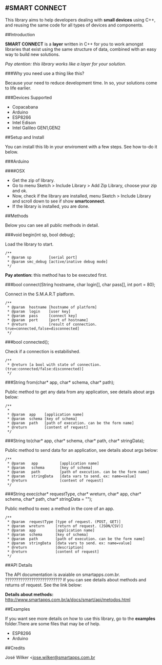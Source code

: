 #SMART CONNECT
----

This library aims to help developers dealing with **small devices** using C++, and reusing the same code for all types of devices and components.

##Introduction

**SMART CONNECT** is a **layer** written in C++ for you to work amongst libraries that exist using the same structure of data, combined with an easy way to build new solutions.

*Pay atention: this library works like a layer for your solution.*

###Why you need use a thing like this?

Because your need to reduce development time. In so, your solutions come to life earlier.

###Devices Supported

* Copacabana
* Arduino
* ESP8266
* Intel Edison
* Intel Galileo GEN1,GEN2

##Setup and Install

You can install this lib in your enviroment with a few steps. See how to-do it below.

###Arduino

####OSX

* Get the zip of library.
* Go to menu Sketch > Include Library > Add Zip Library, choose your zip and ok.
* Now, check if the library are installed, menu Sketch > Include Library and scroll down to see if show **smartconnect**.
* If the library is installed, you are done.


##Methods

Below you can see all public methods in detail.

###void begin(int sp, bool debug);

Load the library to start.

```
/**
 * @param sp        [serial port]
 * @param smc_debug [active/inative debug mode]
 */
```

**Pay atention:** this method has to be executed first.

###bool connect(String hostname, char login[], char pass[], int port = 80);

Connect in the S.M.A.R.T platform.

```
/**
 * @param  hostname [hostname of platform]
 * @param  login    [user key]
 * @param  pass     [connect key]
 * @param  port     [port of hostname]
 * @return          [result of connection. true=connected,false=disconnected]
 */
```

###bool connected();

Check if a connection is estabilished.

```
/**
 * @return [a bool with state of connection. (true:connected/false:disconnected)]
 */
```

###String from(char* app, char* schema, char* path);

Public method to get any data from any application, see details about args below:

````
/**
 *
 * @param  app    [application name]
 * @param  schema [key of schema]
 * @param  path   [path of execution. can be the form name]
 * @return        [content of request]
 */
````

###String to(char* app, char* schema, char* path, char* stringData);

Public method to send data for an application, see details about args below:

```
/**
 * @param   app          [application name]
 * @param   schema       [key of schema]
 * @param   path         [path of execution. can be the form name]
 * @param   stringData   [data vars to send. ex: name=value]
 * @return               [content of request]
 */
```

###String exec(char* requestType, char* wreturn, char* app, char* schema, char* path, char* stringData = "");

Public method to exec a method in the core of an app.

```
/**
 * @param  requestType [type of request. (POST, GET)]
 * @param  wreturn     [return of request. (JSON/CSV)]
 * @param  app         [application name]
 * @param  schema      [key of schema]
 * @param  path        [path of execution. can be the form name]
 * @param  stringData  [data vars to send. ex: name=value]
 * @return             [description]
 * @return             [content of request]
 */
```

##API Details

The API documentation is avaiable on smartapps.com.br. ?????????????????????????? If you can see details about methods and returns of request. See the link below:

**Details about methods:**<br>
http://www.smartapps.com.br/a/docs/smart/api/metodos.html

##Examples

If you want see more details on how to use this library, go to the  **examples** folder.There are some files that may be of help.

* ESP8266
* Arduino

##Credits

José Wilker <jose.wilker@smartapps.com.br
